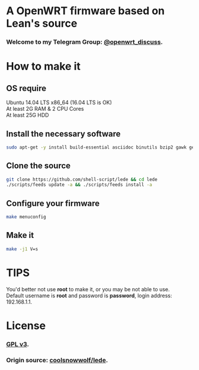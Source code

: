 # A OpenWRT firmware based on Lean's source
### Welcome to my Telegram Group: [@openwrt_discuss](https://t.me/openwrt_discuss).

# How to make it
## OS require
Ubuntu 14.04 LTS x86\_64 (16.04 LTS is OK)<br>
At least 2G RAM & 2 CPU Cores<br>
At least 25G HDD<br>

## Install the necessary software
```bash
sudo apt-get -y install build-essential asciidoc binutils bzip2 gawk gettext git libncurses5-dev libz-dev patch unzip zlib1g-dev lib32gcc1 libc6-dev-i386 subversion flex uglifyjs git-core gcc-multilib p7zip p7zip-full msmtp libssl-dev texinfo libglib2.0-dev xmlto qemu-utils upx libelf-dev autoconf automake libtool autopoint
```

## Clone the source
```bash
git clone https://github.com/shell-script/lede && cd lede
./scripts/feeds update -a && ./scripts/feeds install -a
```

## Configure your firmware
```bash
make menuconfig
```

## Make it
```bash
make -j1 V=s
```

# TIPS
You'd better not use **root** to make it, or you may be not able to use.<br/>
Default username is **root** and password is **password**, login address: 192.168.1.1.

# License
### [GPL v3](https://www.gnu.org/licenses/gpl-3.0.html).
### Origin source: [coolsnowwolf/lede](https://github.com/coolsnowwolf/lede).
